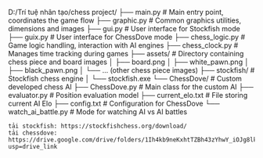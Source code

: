 D:/Trí tuệ nhân tạo/chess project/
├── main.py            # Main entry point, coordinates the game flow
├── graphic.py         # Common graphics utilities, dimensions and images
├── gui.py             # User interface for Stockfish mode
├── guix.py            # User interface for ChessDove mode
├── chess_logic.py     # Game logic handling, interaction with AI engines
├── chess_clock.py     # Manages time tracking during games
├── assets/            # Directory containing chess piece and board images
│   ├── board.png
│   ├── white_pawn.png
│   ├── black_pawn.png
│   └── ... (other chess piece images)
├── stockfish/         # Stockfish chess engine
│   └── stockfish.exe
└── ChessDove/         # Custom developed chess AI
    ├── ChessDove.py   # Main class for the custom AI
    ├── evaluator.py   # Position evaluation model
    ├── current_elo.txt # File storing current AI Elo
    ├── config.txt     # Configuration for ChessDove
    └── watch_ai_battle.py # Mode for watching AI vs AI battles

    tải stockfish: https://stockfishchess.org/download/
    tải chessdove: https://drive.google.com/drive/folders/1Ih4kb9neKxhtTZBh43zYhwY_iOJg8lkF?usp=drive_link
